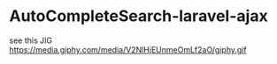 # AutoCompleteSearch-laravel-ajax
see this JIG
https://media.giphy.com/media/V2NlHjEUnmeOmLf2aO/giphy.gif

